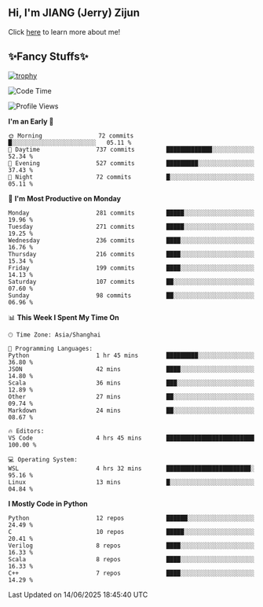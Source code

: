 ## Hi, I'm JIANG (Jerry) Zijun

Click [here](https://jzjerry.github.io/about/) to learn more about me!

## ✨Fancy Stuffs✨
[![trophy](https://github-profile-trophy.vercel.app/?username=jzjerry&theme=onedark)](https://github.com/ryo-ma/github-profile-trophy)
<!--START_SECTION:waka-->
![Code Time](http://img.shields.io/badge/Code%20Time-1%2C349%20hrs%2039%20mins-blue)

![Profile Views](http://img.shields.io/badge/Profile%20Views-4-blue)

**I'm an Early 🐤** 

```text
🌞 Morning                72 commits          █░░░░░░░░░░░░░░░░░░░░░░░░   05.11 % 
🌆 Daytime                737 commits         █████████████░░░░░░░░░░░░   52.34 % 
🌃 Evening                527 commits         █████████░░░░░░░░░░░░░░░░   37.43 % 
🌙 Night                  72 commits          █░░░░░░░░░░░░░░░░░░░░░░░░   05.11 % 
```
📅 **I'm Most Productive on Monday** 

```text
Monday                   281 commits         █████░░░░░░░░░░░░░░░░░░░░   19.96 % 
Tuesday                  271 commits         █████░░░░░░░░░░░░░░░░░░░░   19.25 % 
Wednesday                236 commits         ████░░░░░░░░░░░░░░░░░░░░░   16.76 % 
Thursday                 216 commits         ████░░░░░░░░░░░░░░░░░░░░░   15.34 % 
Friday                   199 commits         ████░░░░░░░░░░░░░░░░░░░░░   14.13 % 
Saturday                 107 commits         ██░░░░░░░░░░░░░░░░░░░░░░░   07.60 % 
Sunday                   98 commits          ██░░░░░░░░░░░░░░░░░░░░░░░   06.96 % 
```


📊 **This Week I Spent My Time On** 

```text
🕑︎ Time Zone: Asia/Shanghai

💬 Programming Languages: 
Python                   1 hr 45 mins        █████████░░░░░░░░░░░░░░░░   36.80 % 
JSON                     42 mins             ████░░░░░░░░░░░░░░░░░░░░░   14.80 % 
Scala                    36 mins             ███░░░░░░░░░░░░░░░░░░░░░░   12.89 % 
Other                    27 mins             ██░░░░░░░░░░░░░░░░░░░░░░░   09.74 % 
Markdown                 24 mins             ██░░░░░░░░░░░░░░░░░░░░░░░   08.67 % 

🔥 Editors: 
VS Code                  4 hrs 45 mins       █████████████████████████   100.00 % 

💻 Operating System: 
WSL                      4 hrs 32 mins       ████████████████████████░   95.16 % 
Linux                    13 mins             █░░░░░░░░░░░░░░░░░░░░░░░░   04.84 % 
```

**I Mostly Code in Python** 

```text
Python                   12 repos            ██████░░░░░░░░░░░░░░░░░░░   24.49 % 
C                        10 repos            █████░░░░░░░░░░░░░░░░░░░░   20.41 % 
Verilog                  8 repos             ████░░░░░░░░░░░░░░░░░░░░░   16.33 % 
Scala                    8 repos             ████░░░░░░░░░░░░░░░░░░░░░   16.33 % 
C++                      7 repos             ████░░░░░░░░░░░░░░░░░░░░░   14.29 % 
```




 Last Updated on 14/06/2025 18:45:40 UTC
<!--END_SECTION:waka-->
